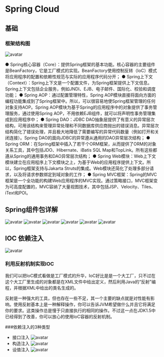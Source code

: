 # Spring Cloud

## 基础
### 框架结构图

![avatar](../ImgSource/spring_jiegou.png)

● Spring核心容器（Core）：提供Spring框架的基本功能。核心容器的主要组件是BeanFactory，它是工厂模式的实现。BeanFactory使用控制反转（IoC）模式将应用程序的配置和依赖性规范与实际的应用程序代码分开；
● Spring上下文（Context）：Spring上下文是一个配置文件，为Spring框架提供上下文信息。Spring上下文包括企业服务，例如JNDI、EJB、电子邮件、国际化、校验和调度功能；
● Spring AOP：通过配置管理特性，Spring AOP模块直接将面向方面的编程功能集成到了Spring框架中。所以，可以很容易地使Spring框架管理的任何对象支持AOP。Spring AOP模块为基于Spring的应用程序中的对象提供了事务管理服务，通过使用Spring AOP，不用依赖EJB组件，就可以将声明性事务管理集成到应用程序中；
● Spring DAO：JDBC DAO抽象层提供了有意义的异常层次结构，可用该结构来管理异常处理和不同数据库供应商抛出的错误消息。异常层次结构简化了错误处理，并且极大地降低了需要编写的异常代码数量（例如打开和关闭连接）。Spring DAO的面向JDBC的异常遵从通用的DAO异常层次结构；
● Spring ORM：在Spring框架中插入了若干个ORM框架，从而提供了ORM的对象关系工具，其中包括JDO、Hibernate、iBatis SQL Map和TopLink。所有这些都遵从Spring的通用事务和DAO异常层次结构；
● Spring Web模块：Web上下文模块建立在应用程序上下文模块之上，为基于Web的应用程序提供上下文。所以，Spring框架支持与Jakarta Struts的集成。Web模块还简化了处理多部分请求，以及将请求参数绑定到域对象的工作；
● Spring MVC框架：Spring的MVC框架是一个全功能的构建Web应用程序的MVC实现。通过策略接口，MVC框架变为可高度配置的，MVC容纳了大量视图技术，其中包括JSP、Velocity、Tiles、iText和POI。

## Spring组件包详解
![avatar](../ImgSource/spring_baojiegou.png)
![avatar](../ImgSource/spring_baojiegou2.png)
![avatar](../ImgSource/spring_baojiegou3.png)
![avatar](../ImgSource/spring_baojiegou4.png)
![avatar](../ImgSource/spring_baojiegou5.png)
![avatar](../ImgSource/spring_baojiegou6.png)
## IOC 依赖注入
![avatar](../ImgSource/spring_ioc_code.png)

### 利用反射机制实现IOC
我们可以把IoC模式看做是工厂模式的升华，IoC好比是是一个大工厂，只不过在这个大工厂里生成的对象都是在XML文件中给出定义，然后利用Java的“反射”编程，并根据XML中给出的类名生成的。

反射是一种强大的工具，但也存在一些不足，其一个主要的缺点就是对性能有影响。使用反射基本上是一种解释操作，你可以告诉JVM希望做什么并且它将满足你的要求。这类操作总是慢于只直接执行的相同的操作。不过这一点在JDK1.5中已经得到了改善，你可以放心的使用IoC容器的反射机制。

###依赖注入的3种类型
- 接口注入
![avatar](../ImgSource/spring_zhuru1.png)
- 构造注入
![avatar](../ImgSource/spring_zhuru2.png)
- 设值注入
![avatar](../ImgSource/spring_zhuru3.png)

